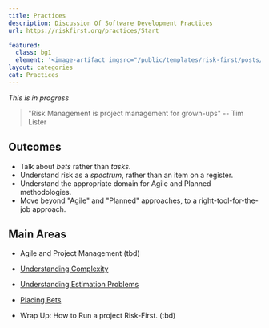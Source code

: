 ```yaml
---
title: Practices
description: Discussion Of Software Development Practices
url: https://riskfirst.org/practices/Start

featured: 
  class: bg1
  element: '<image-artifact imgsrc="/public/templates/risk-first/posts/introduction.svg">Part 3: Practices</image-artifact>'
layout: categories
cat: Practices
---
```


_This is in progress_

> "Risk Management is project management for grown-ups" -- Tim Lister

## Outcomes

- Talk about _bets_ rather than _tasks_.
- Understand risk as a _spectrum_, rather than an item on a register.
- Understand the appropriate domain for Agile and Planned methodologies.
- Move beyond "Agile"  and "Planned" approaches, to a right-tool-for-the-job approach.

## Main Areas

- Agile and Project Management (tbd)

- [Understanding Complexity](../complexity/Start.md)

- [Understanding Estimation Problems](../estimating/Start.md)

- [Placing Bets](../bets/Purpose-Development-Team.md)

- Wrap Up:  How to Run a project Risk-First. (tbd)
